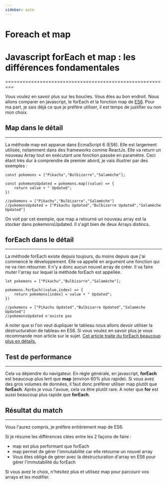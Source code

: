```yaml
---
sidebar: auto
---
```


# Foreach et map

# Javascript forEach et map : les différences fondamentales
=========================================================

Vous voulez en savoir plus sur les boucles. Vous êtes au bon endroit. Nous allons comparer en javascript, le forEach et la fonction map de [ES6](https://fr.wikipedia.org/wiki/ECMAScript). Pour ma part, je sais déjà ce que je préfère utiliser, il est temps de justifier ou non mon choix.

## Map dans le détail
------------------

La méthode map est apparue dans EcmaScript 6 (ES6). Elle est largement utilisée, notamment dans des frameworks comme ReactJs. Elle va return un nouveau Array tout en exécutant une fonction passée en paramètre. Ceci étant très dur à comprendre de premier abord, je vais illustrer par des exemples :

```
const pokemons = ["Pikachu","Bulbizarre","Salamèche"];

const pokemonsUpdated = pokemons.map((value) => {
    return value + " Updated";
})

//pokemons = ["Pikachu","Bulbizarre","Salamèche"]
//pokemonsUpdated = ["Pikachu Updated","Bulbizarre Updated","Salamèche Updated"]
```

On voit par cet exemple, que map a retourné un nouveau array est la stocker dans pokemonsUpdated. Il s'agit bien de deux Arrays distincs.

## forEach dans le détail
----------------------

La méthode forEach existe depuis toujours, du moins depuis que j'ai commencé le développement. Elle va appellé en argument une fonction qui ne va rien retourner. Il n'y a donc aucun nouvel array de créer. Il va faire muter l'array sur lequel la méthode forEach est appellée.

```
let pokemons = ["Pikachu","Bulbizarre","Salamèche"];

pokemons.forEach((value,index) => {
    return pokemons[index] = value + " Updated";
})

//pokemons = ["Pikachu Updated","Bulbizarre Updated","Salamèche Updated"]
//pokemonsUpdated n'existe pas
```

A noter que si l'on veut dupliquer le tableau nous allons devoir utiliser la déstructuration de tableau en ES6. Si vous voulez en savoir plus je vous recommande mon article sur le sujet. [Cet article traite du forEach beaucoup plus en détails.](http://pierreterrat.com/javascript-foreach,-comment-les-utiliser-de-maniere-efficace?/)

## Test de performance
-------------------

Cela va dépendre du navigateur. En règle générale, en javascript, **forEach** est beaucoup plus lent que **map** (environ 60% plus rapide). Si vous avez des gros volumes de données, il faut donc préférer utiliser map plutôt que **forEach**. Après je vous l'avoue, cela va être plutôt rare. A noter que **for** est aussi beaucoup plus rapide que **forEach**.

## Résultat du match
-----------------

Vous l'aurez compris, je préfère entièrement map de ES6.

Si je résume les différences clées entre les 2 façons de faire :

-   map est plus performant que forEach
-   map permet de gérer l'immutabilité car elle retourne un nouvel array
-   Vous êtes obligé de gérer avec la déstructuration d'array en ES6 pour gérer l'immutabilité du forEach

Si vous avez le choix, n'hésitez plus et utilisez map pour parcourir vos arrays et les modifier.